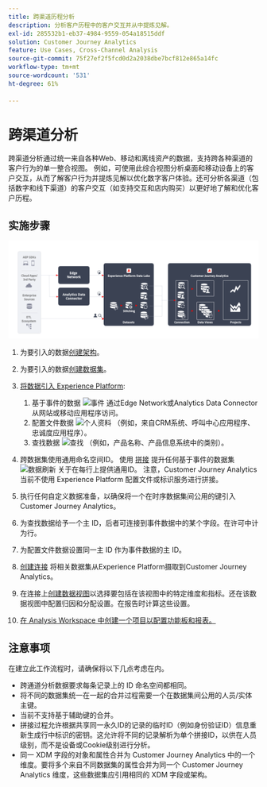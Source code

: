 ```yaml
---
title: 跨渠道历程分析
description: 分析客户历程中的客户交互并从中提炼见解。
exl-id: 285532b1-eb37-4984-9559-054a18515ddf
solution: Customer Journey Analytics
feature: Use Cases, Cross-Channel Analysis
source-git-commit: 75f27ef2f5fcd0d2a2038dbe7bcf812e865a14fc
workflow-type: tm+mt
source-wordcount: '531'
ht-degree: 61%

---
```


# 跨渠道分析

跨渠道分析通过统一来自各种Web、移动和离线资产的数据，支持跨各种渠道的客户行为的单一整合视图。 例如，可使用此综合视图分析桌面和移动设备上的客户交互，从而了解客户行为并提炼见解以优化数字客户体验。还可分析各渠道（包括数字和线下渠道）的客户交互（如支持交互和店内购买）以更好地了解和优化客户历程。

## 实施步骤

![实施步骤流的插图，如中所述 [实施步骤](#implementation-steps)](../assets/cca-architecture.png)

1. 为要引入的数据[创建架构](https://experienceleague.adobe.com/docs/experience-platform/xdm/tutorials/create-schema-ui.html?lang=zh-Hans)。
1. 为要引入的数据[创建数据集](https://experienceleague.adobe.com/docs/platform-learn/tutorials/data-ingestion/create-datasets-and-ingest-data.html)。
1. [将数据引入 Experience Platform](https://experienceleague.adobe.com/docs/platform-learn/tutorials/data-ingestion/understanding-data-ingestion.html):
   1. 基于事件的数据 ![事件](https://spectrum.adobe.com/static/icons/workflow_18/Smock_Events_18_N.svg) 通过Edge Network或Analytics Data Connector从网站或移动应用程序访问。
   2. 配置文件数据 ![个人资料](https://spectrum.adobe.com/static/icons/workflow_18/Smock_User_18_N.svg) （例如，来自CRM系统、呼叫中心应用程序、忠诚度应用程序）。
   3. 查找数据 ![查找](https://spectrum.adobe.com/static/icons/workflow_18/Smock_Search_18_N.svg) （例如，产品名称、产品信息系统中的类别）。

1. 跨数据集使用通用命名空间ID。 使用 [拼接](../../stitching/overview.md) 提升任何基于事件的数据集 ![数据刷新](https://spectrum.adobe.com/static/icons/workflow_18/Smock_DataRefresh_18_N.svg) 关于在每行上提供通用ID。 注意，Customer Journey Analytics 当前不使用 Experience Platform 配置文件或标识服务进行拼接。
1. 执行任何自定义数据准备，以确保将一个在时序数据集间公用的键引入 Customer Journey Analytics。
1. 为查找数据给予一个主 ID，后者可连接到事件数据中的某个字段。在许可中计为行。
1. 为配置文件数据设置同一主 ID 作为事件数据的主 ID。
1. [创建连接](../../connections/overview.md) 将相关数据集从Experience Platform摄取到Customer Journey Analytics。
1. 在连接上[创建数据视图](/help/data-views/create-dataview.md)以选择要包括在该视图中的特定维度和指标。还在该数据视图中配置归因和分配设置。在报告时计算这些设置。
1. [在 Analysis Workspace 中创建一个项目以配置功能板和报表。](/help/analysis-workspace/home.md)

## 注意事项

在建立此工作流程时，请确保将以下几点考虑在内。

* 跨通道分析数据要求每条记录上的 ID 命名空间都相同。
* 将不同的数据集统一在一起的合并过程需要一个在数据集间公用的人员/实体主键。
* 当前不支持基于辅助键的合并。
* 拼接过程允许根据共享同一永久ID的记录的临时ID（例如身份验证ID）信息重新生成行中标识的密钥。这允许将不同的记录解析为单个拼接ID，以供在人员级别，而不是设备或Cookie级别进行分析。
* 同一 XDM 字段的对象和属性合并为 Customer Journey Analytics 中的一个维度。要将多个来自不同数据集的属性合并为同一个 Customer Journey Analytics 维度，这些数据集应引用相同的 XDM 字段或架构。

